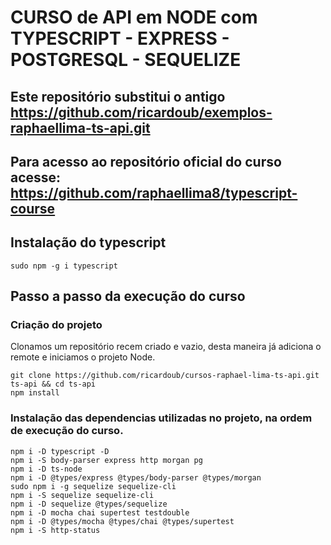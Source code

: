 # CURSO de API em NODE com TYPESCRIPT - EXPRESS - POSTGRESQL - SEQUELIZE

## Este repositório substitui o antigo https://github.com/ricardoub/exemplos-raphaellima-ts-api.git

## Para acesso ao repositório oficial do curso acesse: https://github.com/raphaellima8/typescript-course

## Instalação do typescript
```
sudo npm -g i typescript
```

## Passo a passo da execução do curso

### Criação do projeto
Clonamos um repositório recem criado e vazio, desta maneira já adiciona o remote e iniciamos o projeto Node.

```
git clone https://github.com/ricardoub/cursos-raphael-lima-ts-api.git ts-api && cd ts-api
npm install
```

### Instalação das dependencias utilizadas no projeto, na ordem de execução do curso.
```
npm i -D typescript -D
npm i -S body-parser express http morgan pg
npm i -D ts-node
npm i -D @types/express @types/body-parser @types/morgan
sudo npm i -g sequelize sequelize-cli
npm i -S sequelize sequelize-cli
npm i -D sequelize @types/sequelize
npm i -D mocha chai supertest testdouble
npm i -D @types/mocha @types/chai @types/supertest
npm i -S http-status
```

